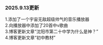 ### 2025.9.13更新
1.添加了一个宇宙无敌超级帅气的音乐播放器<br>
2.向播放器中添加了20首中v歌曲<br>
3.博客更新文章“沈阳市第二十中学为什么是神？”<br>
4.博客更新文章“初中教材”  
